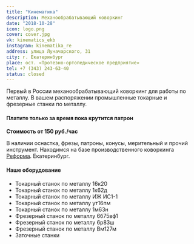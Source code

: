 ```yaml
---
title: "Кинематика"
description: Механообрабатывающий коворкинг
date: "2018-10-28"
icon: logo.png
cover: cover.jpg
vk: kinematics_ekb
instagram: kinematika_re
address: улица Луначарского, 31
city: г. Екатеринбург
place: ост. «Протезно-ортопедическое предприятие»
tel: +7 (343) 243-63-40
status: closed
---
```


Первый в России механообрабатывающий коворкинг для работы по металлу. В вашем распоряжении промышленные токарные и фрезерные станки по металлу.

#### Платите только за время пока крутится патрон

**Стоимость от 150 руб./час**

В наличии оснастка, фрезы, патроны, конусы, мерительный и прочий инструмент. Находимся на базе производственного коворкинга [Реформа](/workshop/archive/reforma/). Екатеринбург.

#### Наше оборудование

- Токарный станок по металлу 16к20
- Токарный станок по металлу 1к62д
- Токарный станок по металлу ИЖ ИС1-1
- Токарный станок по металлу ут16пм
- Токарный станок по металлу 1м63н
- Фрезерный станок по металлу 6б75вф1
- Фрезерный станок по металлу 6р83ш
- Фрезерный станок по металлу Вм127м
- Заточные станки
